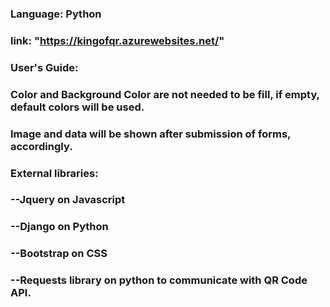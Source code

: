 
### Language: Python
### link: "https://kingofqr.azurewebsites.net/"
### User's Guide:
###         Color and Background Color are not needed to be fill, if empty, default colors will be used.
###         Image and data will be shown after submission of forms, accordingly.
###
### External libraries:
###         --Jquery on Javascript
###         --Django on Python
###         --Bootstrap on CSS
###         --Requests library on python to communicate with QR Code API.
###
###